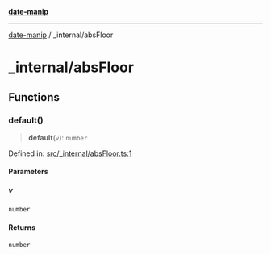 [**date-manip**](../index.md)

***

[date-manip](../modules.md) / \_internal/absFloor

# \_internal/absFloor

## Functions

### default()

> **default**(`v`): `number`

Defined in: [src/\_internal/absFloor.ts:1](https://github.com/fengxinming/date-manip/blob/3800a276ff67972284419177dad55ada4d463d78/src/_internal/absFloor.ts#L1)

#### Parameters

##### v

`number`

#### Returns

`number`
